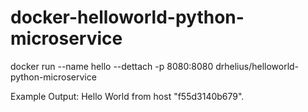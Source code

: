 # docker-helloworld-python-microservice

docker run --name hello --dettach -p 8080:8080 drhelius/helloworld-python-microservice


Example Output:
Hello World from host "f55d3140b679".
